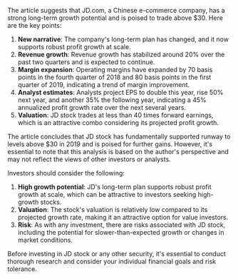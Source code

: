 The article suggests that JD.com, a Chinese e-commerce company, has a strong long-term growth potential and is poised to trade above $30. Here are the key points:

1. **New narrative**: The company's long-term plan has changed, and it now supports robust profit growth at scale.
2. **Revenue growth**: Revenue growth has stabilized around 20% over the past two quarters and is expected to continue.
3. **Margin expansion**: Operating margins have expanded by 70 basis points in the fourth quarter of 2018 and 80 basis points in the first quarter of 2019, indicating a trend of margin improvement.
4. **Analyst estimates**: Analysts project EPS to double this year, rise 50% next year, and another 35% the following year, indicating a 45% annualized profit growth rate over the next several years.
5. **Valuation**: JD stock trades at less than 40 times forward earnings, which is an attractive combo considering its projected profit growth.

The article concludes that JD stock has fundamentally supported runway to levels above $30 in 2019 and is poised for further gains. However, it's essential to note that this analysis is based on the author's perspective and may not reflect the views of other investors or analysts.

Investors should consider the following:

1. **High growth potential**: JD's long-term plan supports robust profit growth at scale, which can be attractive to investors seeking high-growth stocks.
2. **Valuation**: The stock's valuation is relatively low compared to its projected growth rate, making it an attractive option for value investors.
3. **Risk**: As with any investment, there are risks associated with JD stock, including the potential for slower-than-expected growth or changes in market conditions.

Before investing in JD stock or any other security, it's essential to conduct thorough research and consider your individual financial goals and risk tolerance.